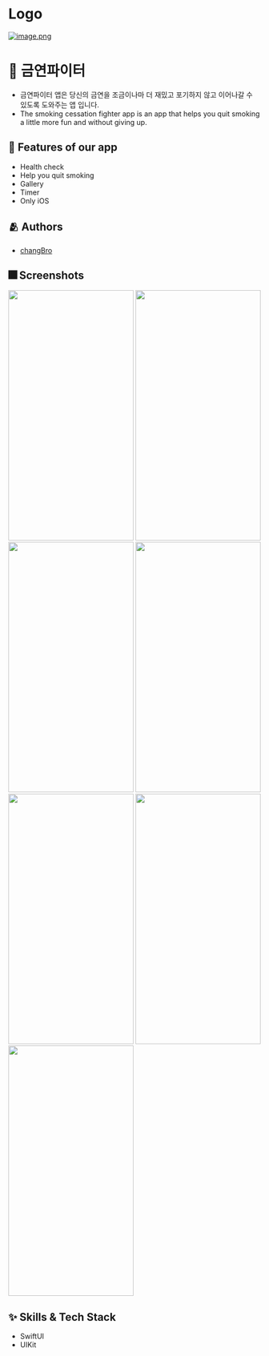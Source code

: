 
# Logo
[![image.png](https://i.postimg.cc/x8wHSTQf/image.png)](https://postimg.cc/YLxj67jZ)


# :iphone: 금연파이터
- 금연파이터 앱은 당신의 금연을 조금이나마 더 재밌고 포기하지 않고 이어나갈 수 있도록 도와주는 앱 입니다.
- The smoking cessation fighter app is an app that helps you quit smoking a little more fun and without giving up.

## :pushpin: Features of our app
- Health check
- Help you quit smoking
- Gallery
- Timer
- Only iOS


## :people_hugging: Authors
- [changBro](https://github.com/LeeChangHyeong)


## :fireworks: Screenshots
<img src="https://user-images.githubusercontent.com/71262367/173230572-a6c3866f-5654-431e-be4b-a8eb126b2bc1.png" width= "250" height="500"/> <img src="https://user-images.githubusercontent.com/71262367/173230925-c9b42699-c61f-4201-a386-55b7002bea7f.png" width= "250" height="500"/> <img src="https://user-images.githubusercontent.com/71262367/173231345-f1c87e7b-9697-4230-83ca-70b58750b8b9.png" width= "250" height="500"/> <img src="https://user-images.githubusercontent.com/71262367/173231376-21ec57ff-465c-4f32-809a-19b1791246eb.png" width= "250" height="500"/> <img src="https://user-images.githubusercontent.com/71262367/173231401-2728f923-1c94-4494-a363-23187e76f5d4.png" width= "250" height="500"/> <img src="https://user-images.githubusercontent.com/71262367/173231421-295efdf7-cce4-42ae-862b-8b363f746ad1.png" width= "250" height="500"/> <img src="https://user-images.githubusercontent.com/71262367/173231425-2db9d8a6-986a-42de-9ab8-79a77a5397ef.png" width= "250" height="500"/>





## :sparkles: Skills & Tech Stack
- SwiftUI
- UIKit
